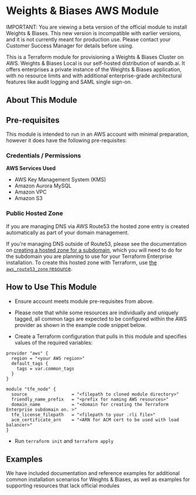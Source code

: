 # Weights & Biases AWS Module

IMPORTANT: You are viewing a beta version of the official module to install
Weights & Biases. This new version is incompatible with earlier versions, and it
is not currently meant for production use. Please contact your Customer Success
Manager for details before using.

This is a Terraform module for provisioning a Weights & Biases Cluster on AWS.
Weights & Biases Local is our self-hosted distribution of wandb.ai. It offers
enterprises a private instance of the Weights & Biases application, with no
resource limits and with additional enterprise-grade architectural features like
audit logging and SAML single sign-on.

## About This Module

## Pre-requisites

This module is intended to run in an AWS account with minimal preparation,
however it does have the following pre-requisites:

### Credentials / Permissions

**AWS Services Used**

- AWS Key Management System (KMS)
- Amazon Aurora MySQL
- Amazon VPC
- Amazon S3

### Public Hosted Zone

If you are managing DNS via AWS Route53 the hosted zone entry is created
automatically as part of your domain management.

If you're managing DNS outside of Route53, please see the documentation on
[creating a hosted zone for a
subdomain](https://docs.aws.amazon.com/Route53/latest/DeveloperGuide/dns-routing-traffic-for-subdomains.html),
which you will need to do for the subdomain you are planning to use for your
Terraform Enterprise installation. To create this hosted zone with Terraform,
use [the `aws_route53_zone`
resource](https://registry.terraform.io/providers/hashicorp/aws/latest/docs/resources/route53_zone).

## How to Use This Module

- Ensure account meets module pre-requisites from above.
- Please note that while some resources are individually and uniquely tagged,
  all common tags are expected to be configured within the AWS provider as shown
  in the example code snippet below.

- Create a Terraform configuration that pulls in this module and specifies
  values of the required variables:

```hcl
provider "aws" {
  region = "<your AWS region>"
  default_tags {
    tags = var.common_tags
  }
}

module "tfe_node" {
  source                 = "<filepath to cloned module directory>"
  friendly_name_prefix   = "<prefix for naming AWS resources>"
  domain_name            = "<domain for creating the Terraform Enterprise subdomain on. >"
  tfe_license_filepath   = "<filepath to your .rli file>"
  acm_certificate_arn    = "<ARN for ACM cert to be used with load balancer>"
}
```

- Run `terraform init` and `terraform apply`

## Examples

We have included documentation and reference examples for additional common
installation scenarios for Weights & Biases, as well as examples for supporting
resources that lack official modules
